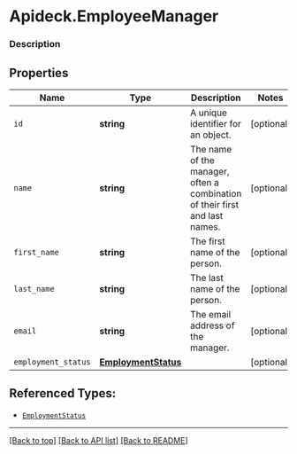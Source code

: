 # Apideck.EmployeeManager

### Description

## Properties
Name | Type | Description | Notes
------------ | ------------- | ------------- | -------------
`id` | **string** | A unique identifier for an object. | [optional] 
`name` | **string** | The name of the manager, often a combination of their first and last names. | [optional] 
`first_name` | **string** | The first name of the person. | [optional] 
`last_name` | **string** | The last name of the person. | [optional] 
`email` | **string** | The email address of the manager. | [optional] 
`employment_status` | [**EmploymentStatus**](EmploymentStatus.md) |  | [optional] 





## Referenced Types:





* [`EmploymentStatus`](EmploymentStatus.md)

---

[[Back to top]](#) [[Back to API list]](../../../../README.md#documentation-for-api-endpoints) [[Back to README]](../../../../README.md)


